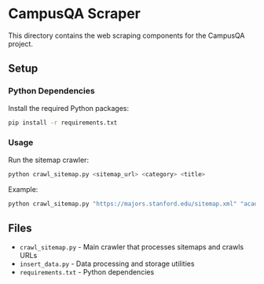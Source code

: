# CampusQA Scraper

This directory contains the web scraping components for the CampusQA project.

## Setup

### Python Dependencies
Install the required Python packages:
```bash
pip install -r requirements.txt
```

### Usage
Run the sitemap crawler:
```bash
python crawl_sitemap.py <sitemap_url> <category> <title>
```

Example:
```bash
python crawl_sitemap.py "https://majors.stanford.edu/sitemap.xml" "academics" "Stanford Majors"
```

## Files
- `crawl_sitemap.py` - Main crawler that processes sitemaps and crawls URLs
- `insert_data.py` - Data processing and storage utilities
- `requirements.txt` - Python dependencies